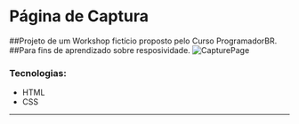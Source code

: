 <h1>Página de Captura</h1>
##Projeto de um Workshop fictício proposto pelo Curso ProgramadorBR.
##Para fins de aprendizado sobre resposividade.

<img alt="CapturePage" title="Page" src="./assets/Animação.gif">


### Tecnologias:

- HTML
- CSS
---
